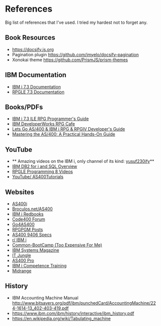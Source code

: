 # References


Big list of references that I've used. I tried my hardest not to forget any.


## Book Resources
* https://docsify.js.org
* Pagination plugin https://github.com/imyelo/docsify-pagination
* Xonokai theme https://github.com/PrismJS/prism-themes


## IBM Documentation
* [IBM i 7.3 Documentation](https://www.ibm.com/support/knowledgecenter/ssw_ibm_i_73/rzahg/welcome.htm)
* [RPGLE 7.3 Documentation](https://www.ibm.com/support/knowledgecenter/en/ssw_ibm_i_73/rzasd/rzasdmain.htm)


## Books/PDFs
* [IBM i 7.3 ILE RPG Programmer's Guide](https://www.ibm.com/support/knowledgecenter/ssw_ibm_i_73/rzasc/sc092507.pdf)
* [IBM DeveloperWorks RPG Cafe](https://www.ibm.com/developerworks/community/wikis/home?lang=en#!/wiki/We13116a562db_467e_bcd4_882013aec57a)
* [Lets Go AS/400 & IBM i RPG & RPGIV Developer's Guide](https://www.amazon.com/gp/product/0998268313/ref=oh_aui_search_detailpage?ie=UTF8&psc=1)
* [Mastering the AS/400: A Practical Hands-On Guide](https://www.amazon.com/gp/product/1583040706/ref=oh_aui_search_detailpage?ie=UTF8&psc=1)


## YouTube
* ** Amazing videos on the IBM i, only channel of its kind: [yusuf230ify](https://www.youtube.com/user/yusuf230ify/playlists)**
* [IBM DB2 for i and SQL Overview](https://www.youtube.com/watch?v=SB5Phy3BTQk)
* [RPGLE Programming 8 Videos](https://www.youtube.com/playlist?list=PLcriRITr9pA5D8YVSkAejRhNNt5Cz3QgQ)
* [YouTube/ AS400Tutorials](https://www.youtube.com/user/AS400Tutorials/videos)


## Websites
* [AS400i](http://as400i.com/)
* [Broculos.net/AS400](https://www.broculos.net/search/label/AS%2F400)
* [IBM i Redbooks](http://www.redbooks.ibm.com/cgi-bin/searchsite.cgi?query=ibm+AND+i)
* [Code400 Forum](http://www.code400.com/forum/)
* [Go4AS400](http://www.go4as400.com/)
* [RPGPGM Posts](http://www.rpgpgm.com/p/list-of-all-posts.html)
* [AS400 9406 Specs](http://www-01.ibm.com/common/ssi/cgi-bin/ssialias?infotype=dd&subtype=sm&htmlfid=897/ENUS9406-_h11)
* [r/ IBM i](https://www.reddit.com/r/IBMi/)
* [Common-BootCamp (Too Expensive For Me)](https://www.common.org/online-education/boot-camp/)
* [IBM Systems Magazine](http://ibmsystemsmag.com/blogs/you-and-i/)
* [IT Jungle](https://www.itjungle.com/newsletter/tfh/)
* [AS400 Pro](http://www.as400pro.com/index.php)
* [IBM i Competence Training](http://ibmicompetence.com/)
* [Midrange](http://www.midrange.com/#home)


## History
* IBM Accounting Machine Manual http://www.bitsavers.org/pdf/ibm/punchedCard/AccountingMachine/224-1614-13_402-403-419.pdf
* https://www.ibm.com/ibm/history/interactive/ibm_history.pdf
* https://en.wikipedia.org/wiki/Tabulating_machine
